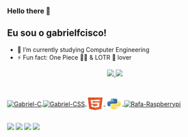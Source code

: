 ### Hello there 🤖 
## Eu sou o gabrielfcisco!

- 🌵 I’m currently studying Computer Engineering
- ⚡ Fun fact: One Piece 🏴‍☠️ & LOTR 💍 lover


<div align="center">
  <a href="https://github.com/gabrielfcisco">
  <img height="180em" src="https://github-readme-stats.vercel.app/api?username=gabrielfcisco&show_icons=true&theme=default&include_all_commits=true&count_private=true"/>
  <img height="180em" src="https://github-readme-stats.vercel.app/api/top-langs/?username=gabrielfcisco&layout=compact&langs_count=7&theme=default"/>
</div>
  
  ##
  
  <div style="display: inline_block"><br>
  <img align="center" alt="Gabriel-C" height="30" width="40" src="https://cdn.jsdelivr.net/gh/devicons/devicon/icons/c/c-plain.svg">
  <img align="center" alt="Gabriel-CSS" height="30" width="40" src="https://cdn.jsdelivr.net/gh/devicons/devicon/icons/css3/css3-plain-wordmark.svg">
  <img align="center" alt="Gabriel-HTML" height="30" width="40" src="https://raw.githubusercontent.com/devicons/devicon/master/icons/html5/html5-original.svg">
  <img align="center" alt="Gabriel-Python" height="30" width="40" src="https://raw.githubusercontent.com/devicons/devicon/master/icons/python/python-original.svg">
  <img align="center" alt="Rafa-Raspberrypi" height="30" width="40" src="https://cdn.jsdelivr.net/gh/devicons/devicon/icons/raspberrypi/raspberrypi-line.svg">
</div>
  
  ##
  
  <div> 
  <a href="https://instagram.com/gabrielfcisco.design" target="_blank"><img src="https://img.shields.io/badge/-Instagram-%23E4405F?style=for-the-badge&logo=instagram&logoColor=white" target="_blank"></a>
 <a href="discordapp.com/users/gabrielfcisco#3435" target="_blank"><img src="https://img.shields.io/badge/Discord-7289DA?style=for-the-badge&logo=discord&logoColor=white" target="_blank"></a> 
  <a href = "mailto:gabrifran017@gmail.com"><img src="https://img.shields.io/badge/-Gmail-%23333?style=for-the-badge&logo=gmail&logoColor=white" target="_blank"></a>
  <a href="https://www.linkedin.com/in/gabriel-sousa-13a36b1bb" target="_blank"><img src="https://img.shields.io/badge/-LinkedIn-%230077B5?style=for-the-badge&logo=linkedin&logoColor=white" target="_blank"></a>

